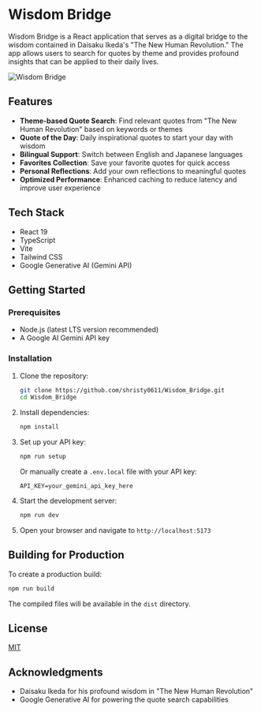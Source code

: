 # Wisdom Bridge

Wisdom Bridge is a React application that serves as a digital bridge to the wisdom contained in Daisaku Ikeda's "The New Human Revolution." The app allows users to search for quotes by theme and provides profound insights that can be applied to their daily lives.

![Wisdom Bridge](./screenshots/app-preview.png)

## Features

- **Theme-based Quote Search**: Find relevant quotes from "The New Human Revolution" based on keywords or themes
- **Quote of the Day**: Daily inspirational quotes to start your day with wisdom
- **Bilingual Support**: Switch between English and Japanese languages
- **Favorites Collection**: Save your favorite quotes for quick access
- **Personal Reflections**: Add your own reflections to meaningful quotes
- **Optimized Performance**: Enhanced caching to reduce latency and improve user experience

## Tech Stack

- React 19
- TypeScript
- Vite
- Tailwind CSS
- Google Generative AI (Gemini API)

## Getting Started

### Prerequisites

- Node.js (latest LTS version recommended)
- A Google AI Gemini API key

### Installation

1. Clone the repository:
   ```bash
   git clone https://github.com/shristy0611/Wisdom_Bridge.git
   cd Wisdom_Bridge
   ```

2. Install dependencies:
   ```bash
   npm install
   ```

3. Set up your API key:
   ```bash
   npm run setup
   ```
   Or manually create a `.env.local` file with your API key:
   ```
   API_KEY=your_gemini_api_key_here
   ```

4. Start the development server:
   ```bash
   npm run dev
   ```

5. Open your browser and navigate to `http://localhost:5173`

## Building for Production

To create a production build:

```bash
npm run build
```

The compiled files will be available in the `dist` directory.

## License

[MIT](LICENSE)

## Acknowledgments

- Daisaku Ikeda for his profound wisdom in "The New Human Revolution"
- Google Generative AI for powering the quote search capabilities
